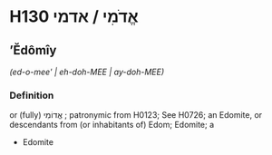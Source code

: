 # H130 אֱדֹמִי / אדמי

## ʼĔdômîy

_(ed-o-mee' | eh-doh-MEE | ay-doh-MEE)_

### Definition

or (fully) אֱדוֹמִי ; patronymic from H0123; See H0726; an Edomite, or descendants from (or inhabitants of) Edom; Edomite; a

- Edomite
